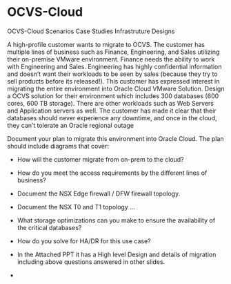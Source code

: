 # OCVS-Cloud
OCVS-Cloud Scenarios Case Studies Infrastruture Designs


A high-profile customer wants to migrate to OCVS. The customer has multiple lines of business such as Finance, Engineering, and Sales utilizing their on-premise VMware environment. Finance needs the ability to work with Engineering and Sales. Engineering has highly confidential information and doesn’t want their workloads to be seen by sales (because they try to sell products before its released!). This customer has expressed interest in migrating the entire environment into Oracle Cloud VMware Solution. Design a OCVS solution for their environment which includes 300 databases (600 cores, 600 TB storage). There are other workloads such as Web Servers and Application servers as well. The customer has made it clear that their databases should never experience any downtime, and once in the cloud, they can’t tolerate an Oracle regional outage

Document your plan to migrate this environment into Oracle Cloud. The plan should include diagrams that cover:
- How will the customer migrate from on-prem to the cloud?
- How do you meet the access requirements by the different lines of business?
- Document the NSX Edge firewall / DFW firewall topology.
- Document the NSX T0 and T1 topology ...
- What storage optimizations can you make to ensure the availability of the critical databases?
- How do you solve for HA/DR for this use case?

- In the Attached PPT it has a High level Design and details of migration including above questions answered in other slides.
- 
